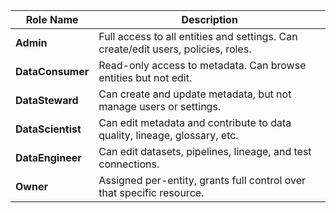 | Role Name         | Description                                                                       |
| ----------------- | --------------------------------------------------------------------------------- |
| **Admin**         | Full access to all entities and settings. Can create/edit users, policies, roles. |
| **DataConsumer**  | Read-only access to metadata. Can browse entities but not edit.                   |
| **DataSteward**   | Can create and update metadata, but not manage users or settings.                 |
| **DataScientist** | Can edit metadata and contribute to data quality, lineage, glossary, etc.         |
| **DataEngineer**  | Can edit datasets, pipelines, lineage, and test connections.                      |
| **Owner**         | Assigned per-entity, grants full control over that specific resource.             |
